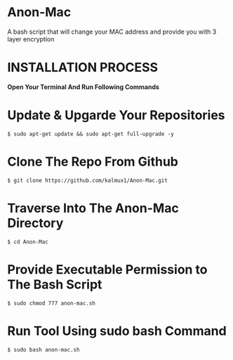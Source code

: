 # Anon-Mac


A bash script that will change your MAC address and provide you with 3 layer encryption 


# **INSTALLATION PROCESS**

**Open Your Terminal And Run Following Commands**


# Update & Upgarde Your Repositories
    $ sudo apt-get update && sudo apt-get full-upgrade -y
# Clone The Repo From Github 
    $ git clone https://github.com/kalmux1/Anon-Mac.git  
# Traverse Into The Anon-Mac Directory
    $ cd Anon-Mac
# Provide Executable Permission to The Bash Script 
    $ sudo chmod 777 anon-mac.sh
# Run Tool Using sudo bash Command 
    $ sudo bash anon-mac.sh    
